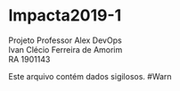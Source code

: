 # Impacta2019-1
Projeto Professor Alex DevOps<br/>
Ivan Clécio Ferreira de Amorim<br/>
RA 1901143

Este arquivo contém dados sigilosos. #Warn


